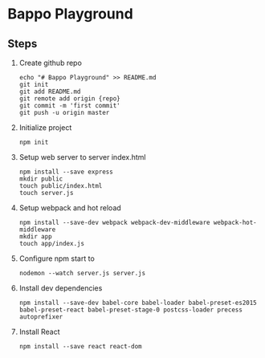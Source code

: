 # Bappo Playground

## Steps
1. Create github repo
   ```
   echo "# Bappo Playground" >> README.md
   git init
   git add README.md
   git remote add origin {repo}
   git commit -m 'first commit'
   git push -u origin master
   ```

2. Initialize project
   ```
   npm init
   ```

3. Setup web server to server index.html
   ```
   npm install --save express
   mkdir public
   touch public/index.html
   touch server.js
   ```

4. Setup webpack and hot reload
   ```
   npm install --save-dev webpack webpack-dev-middleware webpack-hot-middleware
   mkdir app
   touch app/index.js
   ```

5. Configure npm start to
   ```
   nodemon --watch server.js server.js
   ```

6. Install dev dependencies
   ```
   npm install --save-dev babel-core babel-loader babel-preset-es2015 babel-preset-react babel-preset-stage-0 postcss-loader precess autoprefixer
   ```

7. Install React
   ```
   npm install --save react react-dom
   ```
